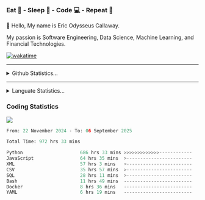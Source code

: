 <h3>Eat 🍴 - Sleep 🛌 - Code 💻 - Repeat 🔁</h3>

👋 Hello, My name is Eric Odysseus Callaway.

My passion is Software Engineering, Data Science, Machine Learning, and Financial Technologies.

[![wakatime](https://wakatime.com/badge/user/6717695f-6a13-47e3-aa16-c813e12c0985.svg)](https://wakatime.com/@6717695f-6a13-47e3-aa16-c813e12c0985)
<hr>
<details>
  <summary>
    Github Statistics...
  </summary>
    <p align="center">
      <img src="https://github-readme-stats.vercel.app/api?username=EricCallaway&show_icons=true"/>
    </p>
</details>
</hr>

<hr>
<details>
  <summary>
    Languate Statistics...
  </summary>
    <p align="center">
      <img src="https://wakatime.com/share/@Odysseus/6fc7c863-6fba-4e57-a6af-ed1f2fa8d560.svg"/>
    </p>
</details>
</hr>


<h3>Coding Statistics</h3>
<img src="https://wakatime.com/share/@Odysseus/5e02c832-9cc5-49a3-8f4c-bd2647d78fca.svg"/>
<!--START_SECTION:waka-->

```python
From: 22 November 2024 - To: 06 September 2025

Total Time: 972 hrs 33 mins

Python                     686 hrs 33 mins >>>>>>>>>>>>>------------   52.77 %
JavaScript                 64 hrs 35 mins  >------------------------   04.96 %
XML                        57 hrs 3 mins   >------------------------   04.39 %
CSV                        35 hrs 57 mins  >------------------------   02.76 %
SQL                        28 hrs 11 mins  >------------------------   02.17 %
Bash                       11 hrs 49 mins  -------------------------   00.91 %
Docker                     8 hrs 36 mins   -------------------------   00.66 %
YAML                       6 hrs 19 mins   -------------------------   00.49 %
```

<!--END_SECTION:waka-->
